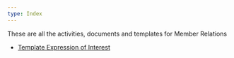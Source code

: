 ```yaml
---
type: Index
---
```


These are all the activities, documents and templates for Member Relations 

* [Template Expression of Interest](expression-of-interest)
